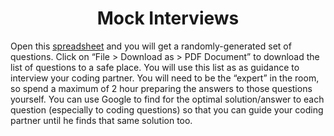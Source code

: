 <h1 align="center">Mock Interviews</h1>

Open this [spreadsheet](https://docs.google.com/spreadsheets/d/1t_228bDllazltWrq7WrLaKCs3dHXlGHBybWz9nnRvSc/edit#gid=2041017957) and you will get a randomly-generated set of questions. Click on “File > Download as > PDF Document” to download the list of questions to a safe place. You will use this list as as guidance to interview your coding partner. You will need to be the “expert” in the room, so spend a maximum of 2 hour preparing the answers to those questions yourself. You can use Google to find for the optimal solution/answer to each question (especially to coding questions) so that you can guide your coding partner until he finds that same solution too.
